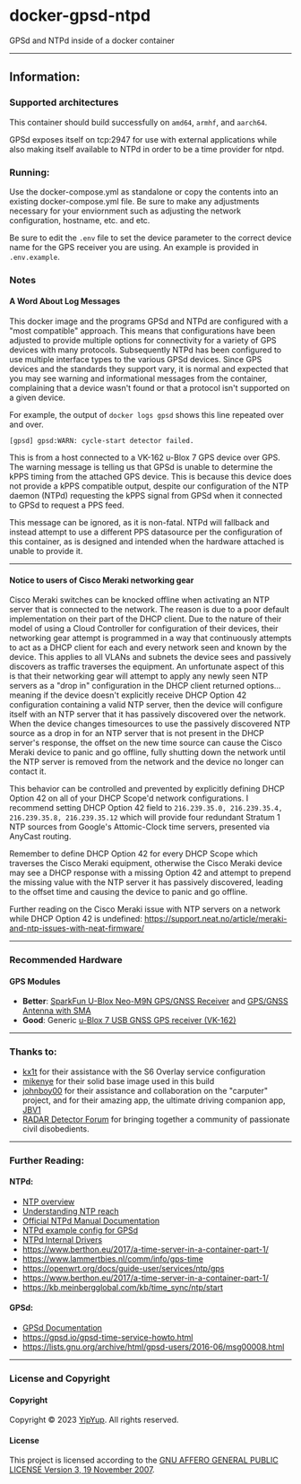 # docker-gpsd-ntpd

GPSd and NTPd inside of a docker container

-----

## Information:

### Supported architectures

This container should build successfully on `amd64`, `armhf`, and `aarch64`.

GPSd exposes itself on tcp:2947 for use with external
applications while also making itself available to NTPd in
order to be a time provider for ntpd.

### Running:

Use the docker-compose.yml as standalone or copy the contents into an existing docker-compose.yml file. Be sure to make any adjustments necessary for your enviornment such as adjusting the network configuration, hostname, etc. and etc.

Be sure to edit the `.env` file to set the device parameter to the correct device name for the GPS receiver you are using. An example is provided in `.env.example`.

### Notes

#### A Word About Log Messages

This docker image and the programs GPSd and NTPd are configured with a "most compatible" approach. This means that configurations have
been adjusted to provide multiple options for connectivity for a variety of GPS devices with many protocols. Subsequently NTPd has been
configured to use multiple interface types to the various GPSd devices. Since GPS devices and the standards they support vary, it is
normal and expected that you may see warning and informational messages from the container, complaining that a device wasn't found or
that a protocol isn't supported on a given device.

For example, the output of `docker logs gpsd` shows this line repeated over and over.

```
[gpsd] gpsd:WARN: cycle-start detector failed.
```

This is from a host connected to a VK-162 u-Blox 7 GPS device over GPS.
The warning message is telling us that GPSd is unable to determine the kPPS timing from the attached GPS device. This is because this device does not provide
a kPPS compatible output, despite our configuration of the NTP daemon (NTPd) requesting the kPPS signal from GPSd when it connected to GPSd to request a PPS feed.

This message can be ignored, as it is non-fatal. NTPd will fallback and instead attempt to use a different PPS datasource per the configuration of this container, as is designed and intended when the hardware attached is unable to provide it.

---

#### Notice to users of Cisco Meraki networking gear

Cisco Meraki switches can be knocked offline when activating an NTP server that is connected to the network. The reason is due to a poor default implementation on their part of the DHCP client. Due to the nature of their model of using a Cloud Controller for configuration of their devices, their networking gear attempt is programmed in a way that continuously attempts to act as a DHCP client for each and every network seen and known by the device. This applies to all VLANs and subnets the device sees and passively discovers as traffic traverses the equipment. An unfortunate aspect of this is that their networking gear will attempt to apply any newly seen NTP servers as a "drop in" configuration in the DHCP client returned options... meaning if the device doesn't explicitly receive DHCP Option 42 configuration containing a valid NTP server, then the device will configure itself with an NTP server that it has passively discovered over the network. When the device changes timesources to use the passively discovered NTP source as a drop in for an NTP server that is not present in the DHCP server's response, the offset on the new time source can cause the Cisco Meraki device to panic and go offline, fully shutting down the network until the NTP server is removed from the network and the device no longer can contact it.

This behavior can be controlled and prevented by explicitly defining DHCP Option 42 on all of your DHCP Scope'd network configurations. I recommend setting DHCP Option 42 field to `216.239.35.0, 216.239.35.4, 216.239.35.8, 216.239.35.12` which will provide four redundant Stratum 1 NTP sources from Google's Attomic-Clock time servers, presented via AnyCast routing.

Remember to define DHCP Option 42 for every DHCP Scope which traverses the Cisco Meraki equipment, otherwise the Cisco Meraki device may see a DHCP response with a missing Option 42 and attempt to prepend the missing value with the NTP server it has passively discovered, leading to the offset time and causing the device to panic and go offline.

Further reading on the Cisco Meraki issue with NTP servers on a network while DHCP Option 42 is undefined:
https://support.neat.no/article/meraki-and-ntp-issues-with-neat-firmware/

---

### Recommended Hardware

#### GPS Modules

- **Better**: [SparkFun U-Blox Neo-M9N GPS/GNSS Receiver](https://www.sparkfun.com/products/17285) and [GPS/GNSS Antenna with SMA](https://www.amazon.com/dp/B083D59N55?tag=radardetec0b5-20)
- **Good**: Generic [u-Blox 7 USB GNSS GPS receiver (VK-162)](https://www.amazon.com/dp/B078Y52FGQ?tag=radardetec0b5-20)

---

### Thanks to:

- [kx1t](https://github.com/kx1t) for their assistance with the S6 Overlay service configuration
- [mikenye](https://github.com/mikenye) for their solid base image used in this build
- [johnboy00](https://www.rdforum.org/members/12420/) for their assistance and collaboration on the "carputer" project, and for their amazing app, the ultimate driving companion app, [JBV1](https://jbv1.net/)
- [RADAR Detector Forum](https://www.rdforum.org/) for bringing together a community of passionate civil disobedients.

---

### Further Reading:

#### NTPd:

- [NTP overview](https://en.wikipedia.org/wiki/Network_Time_Protocol)
- [Understanding NTP reach](https://www.linuxjournal.com/article/6812)
- [Official NTPd Manual Documentation](https://linux.die.net/man/8/ntpd)
- [NTPd example config for GPSd](https://wiki.archlinux.org/title/Network_Time_Protocol_daemon)
- [NTPd Internal Drivers](https://www.eecis.udel.edu/~mills/ntp/html/drivers/driver46.html)
- https://www.berthon.eu/2017/a-time-server-in-a-container-part-1/
- https://www.lammertbies.nl/comm/info/gps-time
- https://openwrt.org/docs/guide-user/services/ntp/gps
- https://www.berthon.eu/2017/a-time-server-in-a-container-part-1/
- https://kb.meinbergglobal.com/kb/time_sync/ntp/start

#### GPSd:
- [GPSd Documentation](https://gpsd.gitlab.io/gpsd/gpsd.html)
- https://gpsd.io/gpsd-time-service-howto.html
- https://lists.gnu.org/archive/html/gpsd-users/2016-06/msg00008.html

---

### License and Copyright

#### Copyright

Copyright ©️ 2023 [YipYup](https://github.com/YipYup). All rights reserved.

#### License

This project is licensed according to the [GNU AFFERO GENERAL PUBLIC LICENSE Version 3, 19 November 2007](LICENSE.md).
